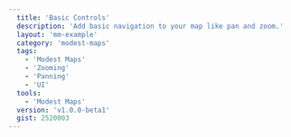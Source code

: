 ```yaml
---
  title: 'Basic Controls'
  description: 'Add basic navigation to your map like pan and zoom.'
  layout: 'mm-example'
  category: 'modest-maps'
  tags:
    - 'Modest Maps'
    - 'Zooming'
    - 'Panning'
    - 'UI'
  tools:
    - 'Modest Maps'
  version: 'v1.0.0-beta1'
  gist: 2520003
---
```

